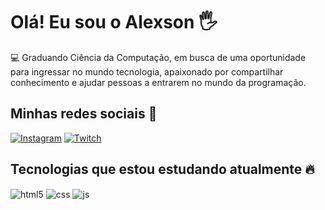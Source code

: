 # Olá! Eu sou o Alexson 🖐️

💻 Graduando Ciência da Computação, em busca de uma oportunidade para ingressar no mundo tecnologia,
   apaixonado por compartilhar conhecimento e ajudar pessoas a entrarem no mundo da programação.

## Minhas redes sociais 📲

[![Instagram](https://img.shields.io/badge/Instagram-E4405F?style=for-the-badge&logo=instagram&logoColor=white)](https://instagram.com/sujeitoprogramador)
[![Twitch](https://img.shields.io/badge/LinkedIn-0077B5?style=for-the-badge&logo=linkedin&logoColor=white)](www.linkedin.com/in/alexsonbrito)

## Tecnologias que estou estudando atualmente 🔥

<div style="display: inline_block">
  <img align="center" alt="html5" src="https://img.shields.io/badge/HTML5-E34F26?style=for-the-badge&logo=html5&logoColor=white" />
  <img align="center" alt="css" src="https://img.shields.io/badge/CSS3-1572B6?style=for-the-badge&logo=css3&logoColor=white" />
  <img align="center" alt="js" src="https://img.shields.io/badge/JavaScript-F7DF1E?style=for-the-badge&logo=javascript&logoColor=black" />
</div><br/>



